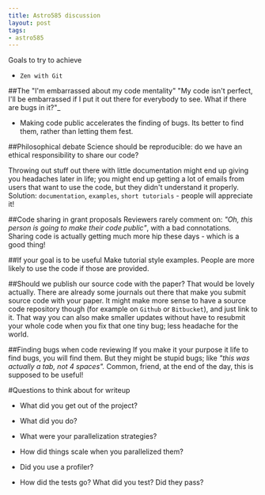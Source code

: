 ```yaml
---
title: Astro585 discussion
layout: post
tags:
- astro585 
---
```


Goals to try to achieve

- <code>Zen with Git</code>

##The "I'm embarrassed about my code mentality"
"My code isn't perfect, I'll be embarrassed if I put it out there for everybody to see. What if there are bugs in it?"_
- Making code public accelerates the finding of bugs. Its better to find them, rather than letting them fest.

##Philosophical debate
Science should be reproducible: do we have an ethical responsibility to share our code? 

Throwing out stuff out there with little documentation might end up giving you headaches later in life; you might end up getting a lot of emails from users that want to use the code, but they didn't understand it properly. 
Solution: <code>documentation</code>, <code>examples</code>, <code>short tutorials</code> - people will appreciate it!

##Code sharing in grant proposals
Reviewers rarely comment on: _"Oh, this person is going to make their code public"_, with a bad connotations.
Sharing code is actually getting much more hip these days - which is a good thing!

##If your goal is to be useful
Make tutorial style examples. People are more likely to use the code if those are provided.

##Should we publish our source code with the paper?
That would be lovely actually. 
There are already some journals out there that make you submit source code with your paper.
It might make more sense to have a source code repository though (for example on <code>Github</code> or <code>Bitbucket</code>), and just link to it.
That way you can also make smaller updates without have to resubmit your whole code when you fix that one tiny bug; less headache for the world.

##Finding bugs when code reviewing
If you make it your purpose it life to find bugs, you will find them. 
But they might be stupid bugs; like _"this was actually a tab, not 4 spaces"._
Common, friend, at the end of the day, this is supposed to be useful!

#Questions to think about for writeup

- What did you get out of the project?

- What did you do?

- What were your parallelization strategies?

- How did things scale when you parallelized them?

- Did you use a profiler?

- How did the tests go? What did you test? Did they pass? 
